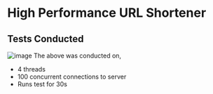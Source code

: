 # High Performance URL Shortener

## Tests Conducted
![image](https://github.com/user-attachments/assets/b30d3036-91b9-4b18-87b4-d88dcb576870)
The above was conducted on,
- 4 threads
- 100 concurrent connections to server
- Runs test for 30s
